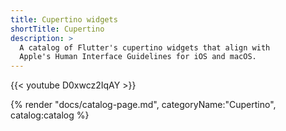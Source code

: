 ```yaml
---
title: Cupertino widgets
shortTitle: Cupertino
description: >
  A catalog of Flutter's cupertino widgets that align with
  Apple's Human Interface Guidelines for iOS and macOS.
---
```


{{< youtube D0xwcz2IqAY >}}

{% render "docs/catalog-page.md", categoryName:"Cupertino", catalog:catalog %}
